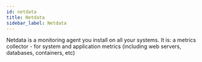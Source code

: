 ```yaml
---
id: netdata
title: Netdata
sidebar_label: Netdata
---
```


Netdata is a monitoring agent you install on all your systems. It is: a metrics collector - for system and application metrics (including web servers, databases, containers, etc)